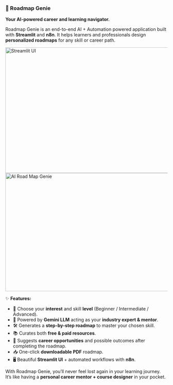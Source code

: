 ### 📌 Roadmap Genie

**Your AI-powered career and learning navigator.**

Roadmap Genie is an end-to-end AI + Automation powered application built with **Streamlit** and **n8n**. It helps learners and professionals design **personalized roadmaps** for any skill or career path.

<img width="1501" height="391" alt="Streamlit UI" src="https://github.com/user-attachments/assets/dc310a21-18d9-4760-a72e-1343ca5666f3" />


<img width="1143" height="368" alt="AI Road Map Genie" src="https://github.com/user-attachments/assets/942332b2-2e3c-4cb3-8a1e-14dd3e76f5ff" />

✨ **Features:**

* 🎯 Choose your **interest** and skill **level** (Beginner / Intermediate / Advanced).
* 🤖 Powered by **Gemini LLM** acting as your **industry expert & mentor**.
* 🛠️ Generates a **step-by-step roadmap** to master your chosen skill.
* 📚 Curates both **free & paid resources**.
* 🚀 Suggests **career opportunities** and possible outcomes after completing the roadmap.
* 📥 One-click **downloadable PDF** roadmap.
* 🖥️ Beautiful **Streamlit UI** + automated workflows with **n8n**.

With Roadmap Genie, you’ll never feel lost again in your learning journey. It’s like having a **personal career mentor + course designer** in your pocket.
